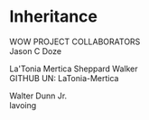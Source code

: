 # Inheritance

WOW PROJECT COLLABORATORS<br>
Jason C Doze<br>

La'Tonia Mertica Sheppard Walker<br>
GITHUB UN: LaTonia-Mertica<br>

Walter Dunn Jr.<br>
lavoing
